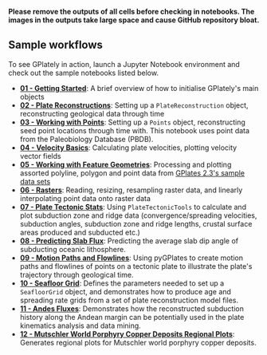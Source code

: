**Please remove the outputs of all cells before checking in notebooks. The images in the outputs take large space and cause GitHub repository bloat.**

## Sample workflows

To see GPlately in action, launch a Jupyter Notebook environment and check out the sample notebooks listed below.

- [**01 - Getting Started**](01-GettingStarted.ipynb): A brief overview of how to initialise GPlately's main objects
- [**02 - Plate Reconstructions**](02-PlateReconstructions.ipynb): Setting up a `PlateReconstruction` object, reconstructing geological data through time
- [**03 - Working with Points**](03-WorkingWithPoints.ipynb): Setting up a `Points` object, reconstructing seed point locations through time with. This notebook uses point data from the Paleobiology Database (PBDB).
- [**04 - Velocity Basics**](04-VelocityBasics.ipynb): Calculating plate velocities, plotting velocity vector fields
- [**05 - Working with Feature Geometries**](05-WorkingWithFeatureGeometries.ipynb): Processing and plotting assorted polyline, polygon and point data from [GPlates 2.3's sample data sets](https://www.earthbyte.org/gplates-2-3-software-and-data-sets/)
- [**06 - Rasters**](06-Rasters.ipynb): Reading, resizing, resampling raster data, and linearly interpolating point data onto raster data
- [**07 - Plate Tectonic Stats**](07-WorkingWithPlateTectonicStats.ipynb): Using `PlateTectonicTools` to calculate and plot subduction zone and ridge data (convergence/spreading velocities, subduction angles, subduction zone and ridge lengths, crustal surface areas produced and subducted etc.)
- [**08 - Predicting Slab Flux**](08-PredictingSlabFlux.ipynb): Predicting the average slab dip angle of subducting oceanic lithosphere.
- [**09 - Motion Paths and Flowlines**](09-CreatingMotionPathsAndFlowlines.ipynb): Using pyGPlates to create motion paths and flowlines of points on a tectonic plate to illustrate the plate's trajectory through geological time.
- [**10 - Seafloor Grid**](10-SeafloorGrids.ipynb): Defines the parameters needed to set up a `SeafloorGrid` object, and demonstrates how to produce age and spreading rate grids from a set of plate reconstruction model files.
- [**11 - Andes Fluxes**](11-AndesFluxes.ipynb): Demonstrates how the reconstructed subduction history along the Andean margin can be potentially used in the plate kinematics analysis and data mining.
- [**12 - Mutschler World Porphyry Copper Deposits Regional Plots**](12-MutschlerWorldPorphyryCopperDepositsRegionalPlots.ipynb): Generates regional plots for Mutschler world porphyry copper deposits.